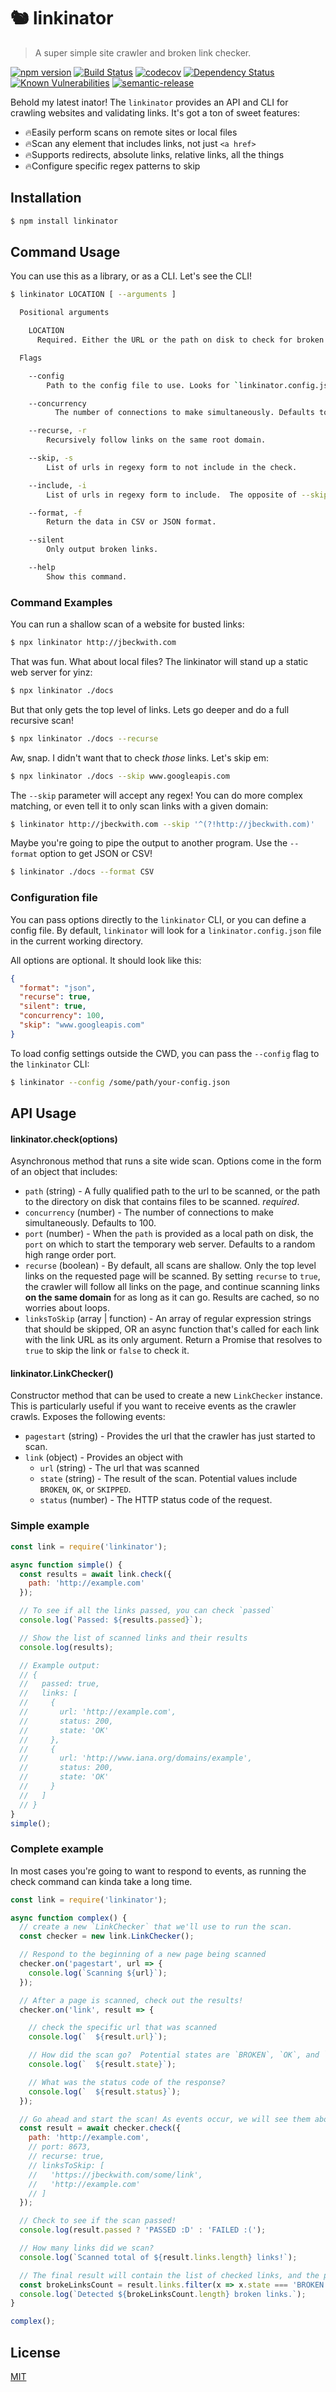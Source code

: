 # 🐿 linkinator
> A super simple site crawler and broken link checker.

[![npm version](https://img.shields.io/npm/v/linkinator.svg)](https://www.npmjs.org/package/linkinator)
[![Build Status](https://api.cirrus-ci.com/github/JustinBeckwith/linkinator.svg)](https://cirrus-ci.com/github/JustinBeckwith/linkinator)
[![codecov](https://codecov.io/gh/JustinBeckwith/linkinator/branch/master/graph/badge.svg)](https://codecov.io/gh/JustinBeckwith/linkinator)
[![Dependency Status](https://img.shields.io/david/JustinBeckwith/linkinator.svg)](https://david-dm.org/JustinBeckwith/linkinator)
[![Known Vulnerabilities](https://snyk.io/test/github/JustinBeckwith/linkinator/badge.svg)](https://snyk.io/test/github/JustinBeckwith/linkinator)
[![semantic-release](https://img.shields.io/badge/%20%20%F0%9F%93%A6%F0%9F%9A%80-semantic--release-e10079.svg)](https://github.com/semantic-release/semantic-release)


Behold my latest inator! The `linkinator` provides an API and CLI for crawling websites and validating links.  It's got a ton of sweet features:
- 🔥Easily perform scans on remote sites or local files
- 🔥Scan any element that includes links, not just `<a href>`
- 🔥Supports redirects, absolute links, relative links, all the things
- 🔥Configure specific regex patterns to skip

## Installation

```sh
$ npm install linkinator
```

## Command Usage

You can use this as a library, or as a CLI.  Let's see the CLI!

```sh
$ linkinator LOCATION [ --arguments ]

  Positional arguments

    LOCATION
      Required. Either the URL or the path on disk to check for broken links.

  Flags

    --config
        Path to the config file to use. Looks for `linkinator.config.json` by default.

    --concurrency
          The number of connections to make simultaneously. Defaults to 100.

    --recurse, -r
        Recursively follow links on the same root domain.

    --skip, -s
        List of urls in regexy form to not include in the check.

    --include, -i
        List of urls in regexy form to include.  The opposite of --skip.

    --format, -f
        Return the data in CSV or JSON format.

    --silent
        Only output broken links.

    --help
        Show this command.
```

### Command Examples

You can run a shallow scan of a website for busted links:

```sh
$ npx linkinator http://jbeckwith.com
```

That was fun.  What about local files?  The linkinator will stand up a static web server for yinz:

```sh
$ npx linkinator ./docs
```

But that only gets the top level of links.  Lets go deeper and do a full recursive scan!

```sh
$ npx linkinator ./docs --recurse
```

Aw, snap.  I didn't want that to check *those* links.  Let's skip em:

```sh
$ npx linkinator ./docs --skip www.googleapis.com
```

The `--skip` parameter will accept any regex! You can do more complex matching, or even tell it to only scan links with a given domain:

```sh
$ linkinator http://jbeckwith.com --skip '^(?!http://jbeckwith.com)'
```

Maybe you're going to pipe the output to another program.  Use the `--format` option to get JSON or CSV!

```sh
$ linkinator ./docs --format CSV
```

### Configuration file
You can pass options directly to the `linkinator` CLI, or you can define a config file.  By default, `linkinator` will look for a `linkinator.config.json` file in the current working directory.

All options are optional. It should look like this:

```json
{
  "format": "json",
  "recurse": true,
  "silent": true,
  "concurrency": 100,
  "skip": "www.googleapis.com"
}
```

To load config settings outside the CWD, you can pass the `--config` flag to the `linkinator` CLI:

```sh
$ linkinator --config /some/path/your-config.json
```

## API Usage

#### linkinator.check(options)
Asynchronous method that runs a site wide scan. Options come in the form of an object that includes:
- `path` (string) - A fully qualified path to the url to be scanned, or the path to the directory on disk that contains files to be scanned. *required*.
- `concurrency` (number) -  The number of connections to make simultaneously. Defaults to 100.
- `port` (number) - When the `path` is provided as a local path on disk, the `port` on which to start the temporary web server.  Defaults to a random high range order port.
- `recurse` (boolean) - By default, all scans are shallow.  Only the top level links on the requested page will be scanned.  By setting `recurse` to `true`, the crawler will follow all links on the page, and continue scanning links **on the same domain** for as long as it can go. Results are cached, so no worries about loops.
- `linksToSkip` (array | function) - An array of regular expression strings that should be skipped, OR an async function that's called for each link with the link URL as its only argument. Return a Promise that resolves to `true` to skip the link or `false` to check it.

#### linkinator.LinkChecker()
Constructor method that can be used to create a new `LinkChecker` instance.  This is particularly useful if you want to receive events as the crawler crawls.  Exposes the following events:
- `pagestart` (string) - Provides the url that the crawler has just started to scan.
- `link` (object) - Provides an object with
  - `url` (string) - The url that was scanned
  - `state` (string) - The result of the scan.  Potential values include `BROKEN`, `OK`, or `SKIPPED`.
  - `status` (number) - The HTTP status code of the request.

### Simple example

```js
const link = require('linkinator');

async function simple() {
  const results = await link.check({
    path: 'http://example.com'
  });

  // To see if all the links passed, you can check `passed`
  console.log(`Passed: ${results.passed}`);

  // Show the list of scanned links and their results
  console.log(results);

  // Example output:
  // {
  //   passed: true,
  //   links: [
  //     {
  //       url: 'http://example.com',
  //       status: 200,
  //       state: 'OK'
  //     },
  //     {
  //       url: 'http://www.iana.org/domains/example',
  //       status: 200,
  //       state: 'OK'
  //     }
  //   ]
  // }
}
simple();
```

### Complete example

In most cases you're going to want to respond to events, as running the check command can kinda take a long time.

```js
const link = require('linkinator');

async function complex() {
  // create a new `LinkChecker` that we'll use to run the scan.
  const checker = new link.LinkChecker();

  // Respond to the beginning of a new page being scanned
  checker.on('pagestart', url => {
    console.log(`Scanning ${url}`);
  });

  // After a page is scanned, check out the results!
  checker.on('link', result => {

    // check the specific url that was scanned
    console.log(`  ${result.url}`);

    // How did the scan go?  Potential states are `BROKEN`, `OK`, and `SKIPPED`
    console.log(`  ${result.state}`);

    // What was the status code of the response?
    console.log(`  ${result.status}`);
  });

  // Go ahead and start the scan! As events occur, we will see them above.
  const result = await checker.check({
    path: 'http://example.com',
    // port: 8673,
    // recurse: true,
    // linksToSkip: [
    //   'https://jbeckwith.com/some/link',
    //   'http://example.com'
    // ]
  });

  // Check to see if the scan passed!
  console.log(result.passed ? 'PASSED :D' : 'FAILED :(');

  // How many links did we scan?
  console.log(`Scanned total of ${result.links.length} links!`);

  // The final result will contain the list of checked links, and the pass/fail
  const brokeLinksCount = result.links.filter(x => x.state === 'BROKEN');
  console.log(`Detected ${brokeLinksCount.length} broken links.`);
}

complex();
```

## License

[MIT](LICENSE)
